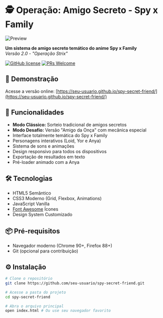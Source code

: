# 🕵️ Operação: Amigo Secreto - Spy x Family

![Preview](assets/preview.gif) <!-- Adicione uma imagem ou GIF de demonstração -->

**Um sistema de amigo secreto temático do anime Spy x Family**  
*Versão 2.0 - "Operação Strix"*

[![GitHub license](https://img.shields.io/badge/License-MIT-yellow.svg)](https://github.com/seu-usuario/seu-repositorio/blob/main/LICENSE)
[![PRs Welcome](https://img.shields.io/badge/PRs-welcome-brightgreen.svg)](https://github.com/seu-usuario/seu-repositorio/pulls)

## 🌟 Demonstração
Acesse a versão online: [https://seu-usuario.github.io/spy-secret-friend/](https://seu-usuario.github.io/spy-secret-friend/)

## 🚀 Funcionalidades
- **Modo Clássico:** Sorteio tradicional de amigos secretos
- **Modo Desafio:** Versão "Amigo da Onça" com mecânica especial
- Interface totalmente temática do Spy x Family
- Personagens interativos (Loid, Yor e Anya)
- Sistema de sons e animações
- Design responsivo para todos os dispositivos
- Exportação de resultados em texto
- Pré-loader animado com a Anya

## 🛠 Tecnologias
- HTML5 Semântico
- CSS3 Moderno (Grid, Flexbox, Animations)
- JavaScript Vanilla
- [Font Awesome](https://fontawesome.com/) Ícones
- Design System Customizado

## 📦 Pré-requisitos
- Navegador moderno (Chrome 90+, Firefox 88+)
- Git (opcional para contribuição)

## ⚙️ Instalação
```bash
# Clone o repositório
git clone https://github.com/seu-usuario/spy-secret-friend.git

# Acesse a pasta do projeto
cd spy-secret-friend

# Abra o arquivo principal
open index.html # Ou use seu navegador favorito
